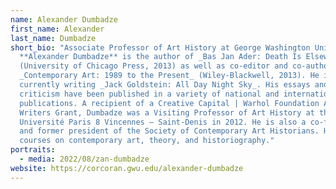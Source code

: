```yaml
---
name: Alexander Dumbadze
first_name: Alexander
last_name: Dumbadze
short_bio: "Associate Professor of Art History at George Washington University,
  **Alexander Dumbadze** is the author of _Bas Jan Ader: Death Is Elsewhere_
  (University of Chicago Press, 2013) as well as co-editor and co-author of
  _Contemporary Art: 1989 to the Present_ (Wiley-Blackwell, 2013). He is
  currently writing _Jack Goldstein: All Day Night Sky_. His essays and
  criticism have been published in a variety of national and international
  publications. A recipient of a Creative Capital | Warhol Foundation Arts
  Writers Grant, Dumbadze was a Visiting Professor of Art History at the
  Université Paris 8 Vincennes – Saint-Denis in 2012. He is also a co-founder
  and former president of the Society of Contemporary Art Historians. He teaches
  courses on contemporary art, theory, and historiography."
portraits:
  - media: 2022/08/zan-dumbadze
website: https://corcoran.gwu.edu/alexander-dumbadze
---
```

